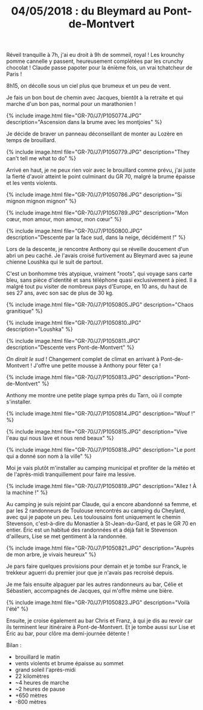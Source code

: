 ﻿---
title: "04/05/2018 : du Bleymard au Pont-de-Montvert"
permalink: /GR-70/J7/
sidebar:
  nav: "gr_70"
---

Réveil tranquille à 7h, j'ai eu droit à 9h de sommeil, royal !
Les krounchy pomme cannelle y passent, heureusement complétées par les crunchy chocolat !
Claude passe papoter pour la énième fois, un vrai tchatcheur de Paris !

8h15, on décolle sous un ciel plus que brumeux et un peu de vent.

Je fais un bon bout de chemin avec Jacques, bientôt à la retraite et qui marche d'un bon pas, normal pour un marathonien !

{% include image.html file="GR-70/J7/P1050774.JPG" description="Ascension dans la brume avec les montjoies" %}

Je décide de braver un panneau déconseillant de monter au Lozère en temps de brouillard.

{% include image.html file="GR-70/J7/P1050779.JPG" description="They can't tell me what to do" %}

Arrivé en haut, je ne peux rien voir avec le brouillard comme prévu, j'ai juste la fierté d'avoir atteint le point culminant du GR 70, malgré la brume épaisse et les vents violents.

{% include image.html file="GR-70/J7/P1050786.JPG" description="Si mignon mignon mignon" %}

{% include image.html file="GR-70/J7/P1050789.JPG" description="Mon cœur, mon amour, mon amour, mon cœur" %}

{% include image.html file="GR-70/J7/P1050800.JPG" description="Descente par la face sud, dans la neige, décidément !" %}

Lors de la descente, je rencontre Anthony qui se réveille doucement d'un abri un peu caché. Je l'avais croisé furtivement au Bleymard avec sa jeune chienne Loushka qui le suit de partout.

C'est un bonhomme très atypique, vraiment "roots", qui voyage sans carte bleu, sans pièce d'identité et sans téléphone quasi exclusivement à pied. Il a malgré tout pu visiter de nombreux pays d'Europe, en 10 ans, du haut de ses 27 ans, avec son sac de plus de 30 kg.

{% include image.html file="GR-70/J7/P1050805.JPG" description="Chaos granitique" %}

{% include image.html file="GR-70/J7/P1050810.JPG" description="Loushka" %}

{% include image.html file="GR-70/J7/P1050811.JPG" description="Descente vers Pont-de-Montvert" %}

*On dirait le sud* ! Changement complet de climat en arrivant à Pont-de-Montvert !
J'offre une petite mousse à Anthony pour fêter ça !

{% include image.html file="GR-70/J7/P1050813.JPG" description="Pont-de-Montvert" %}

Anthony me montre une petite plage sympa près du Tarn, où il compte s'installer.

{% include image.html file="GR-70/J7/P1050814.JPG" description="Wouf !" %}

{% include image.html file="GR-70/J7/P1050815.JPG" description="Vive l'eau qui nous lave et nous rend beaux" %}

{% include image.html file="GR-70/J7/P1050818.JPG" description="Le pont qui a donné son nom à la ville" %}

Moi je vais plutôt m'installer au camping municipal et profiter de la météo et de l'après-midi tranquillement pour faire ma lessive.

{% include image.html file="GR-70/J7/P1050819.JPG" description="Allez ! À la machine !" %}

Au camping je suis rejoint par Claude, qui a encore abandonné sa femme, et par les 2 randonneurs de Toulouse rencontrés au camping du Cheylard, avec qui je papote un peu.
Les toulousains font uniquement le chemin Stevenson, c'est-à-dire du Monastier à St-Jean-du-Gard, et pas le GR 70 en entier. Éric est un habitué des randonnées et a déjà fait le Stevenson d'ailleurs, Lise se met gentiment à la randonnée.

{% include image.html file="GR-70/J7/P1050821.JPG" description="Auprès de mon arbre, je vivais heureux" %}

Je pars faire quelques provisions pour demain et je tombe sur Franck, le trekkeur aguerri du premier jour que je n'avais pas recroisé depuis.

Je me fais ensuite alpaguer par les autres randonneurs au bar, Célie et Sébastien, accompagnés de Jacques, qui m'offre même une bière.

{% include image.html file="GR-70/J7/P1050823.JPG" description="Voilà l'été" %}

Ensuite, je croise également au bar Chris et Franz, à qui je dis au revoir car ils terminent leur itinéraire à Pont-de-Montvert.
Et je tombe aussi sur Lise et Éric au bar, pour clôre ma demi-journée détente !

Bilan :
*  brouillard le matin
* vents violents et brume épaisse au sommet
* grand soleil l'après-midi
* 22 kilomètres
* ~4 heures de marche
* ~2 heures de pause
* +650 mètres
* -800 mètres
